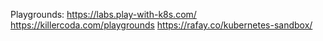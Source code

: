 Playgrounds:
https://labs.play-with-k8s.com/
https://killercoda.com/playgrounds
https://rafay.co/kubernetes-sandbox/
